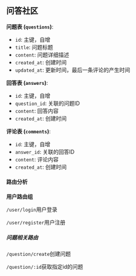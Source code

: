 ## 问答社区

**问题表 (`questions`)**:

- `id`: 主键，自增
- `title`: 问题标题
- `content`: 问题详细描述
- `created_at`: 创建时间
- `updated_at`: 更新时间，最后一条评论的产生时间

**回答表 (`answers`)**:

- `id`: 主键，自增
- `question_id`: 关联的问题ID
- `content`: 回答内容
- `created_at`: 创建时间

**评论表 (`comments`)**:

- `id`: 主键，自增
- `answer_id`: 关联的回答ID
- `content`: 评论内容
- `created_at`: 创建时间

#### **路由分析**

**用户路由组**

`/user/login`用户登录

`/user/register`用户注册

##### 问题相关路由

`/question/create`创建问题

`/question/:id`获取指定id的问题
